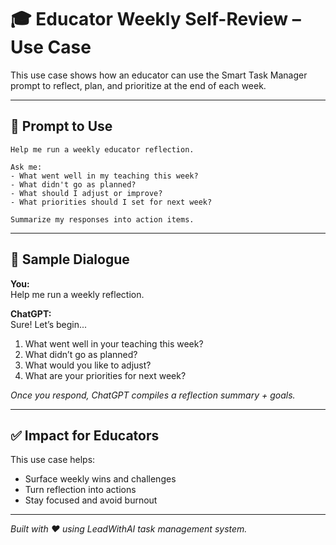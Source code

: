 # 🎓 Educator Weekly Self-Review – Use Case

This use case shows how an educator can use the Smart Task Manager prompt to reflect, plan, and prioritize at the end of each week.

---

## 🧠 Prompt to Use

```
Help me run a weekly educator reflection.

Ask me:
- What went well in my teaching this week?
- What didn't go as planned?
- What should I adjust or improve?
- What priorities should I set for next week?

Summarize my responses into action items.
```

---

## 📝 Sample Dialogue

**You:**  
Help me run a weekly reflection.

**ChatGPT:**  
Sure! Let’s begin...

1. What went well in your teaching this week?  
2. What didn’t go as planned?  
3. What would you like to adjust?  
4. What are your priorities for next week?

*Once you respond, ChatGPT compiles a reflection summary + goals.*

---

## ✅ Impact for Educators

This use case helps:
- Surface weekly wins and challenges
- Turn reflection into actions
- Stay focused and avoid burnout

---

*Built with ❤️ using LeadWithAI task management system.*
